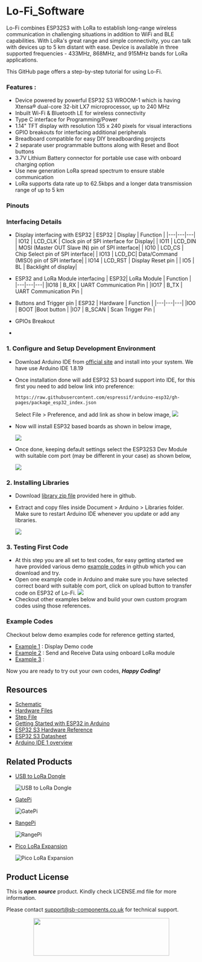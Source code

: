 # Lo-Fi_Software

<!--
<img src="https://github.com/sbcshop/Scangenie_Software/blob/main/images/scangenie_banner.jpg">
-->

Lo-Fi combines ESP32S3 with LoRa to establish long-range wireless communication in challenging situations in addition to WiFi and BLE capabilities. With LoRa's great range and simple connectivity, you can talk with devices up to 5 km distant with ease. Device is available in three supported frequencies - 433MHz, 868MHz, and 915MHz bands for LoRa applications.

This GitHub page offers a step-by-step tutorial for using Lo-Fi. 

### Features : 
- Device powered by powerful ESP32 S3 WROOM-1 which is having Xtensa® dual-core 32-bit LX7 microprocessor, up to 240 MHz 
- Inbuilt Wi-Fi & Bluetooth LE for wireless connectivity
- Type C interface for Programming/Power 
- 1.14" TFT display with resolution 135 x 240 pixels for visual interactions
- GPIO breakouts for interfacing additional peripherals 
- Breadboard compatible for easy DIY breadboarding projects
- 2 separate user programmable buttons along with Reset and Boot buttons
- 3.7V Lithium Battery connector for portable use case with onboard charging option
- Use new generation LoRa spread spectrum to ensure stable communication
- LoRa supports data rate up to 62.5kbps  and a longer data transmission range of up to 5 km


### Pinouts
<!--
<img src="">
-->

### Interfacing Details
- Display interfacing with ESP32
    | ESP32 | Display | Function |
    |---|---|---|
    | IO12 | LCD_CLK | Clock pin of SPI interface for Display|
    | IO11 | LCD_DIN | MOSI (Master OUT Slave IN) pin of SPI interface|
    | IO10 | LCD_CS | Chip Select pin of SPI interface|
    | IO13 | LCD_DC| Data/Command (MISO) pin of SPI interface|
    | IO14 | LCD_RST | Display Reset pin |
    | IO5  | BL | Backlight of display|

- ESP32 and LoRa Module interfacing
    | ESP32| LoRa Module | Function |
    |---|---|---|
    |IO18 | B_RX | UART Communication Pin |
    |IO17 | B_TX | UART Communication Pin |
  
- Buttons and Trigger pin 
    | ESP32 | Hardware | Function |
    |---|---|---|
    |IO0 | BOOT |Boot button |
    |IO7 | B_SCAN | Scan Trigger Pin |
  
- GPIOs Breakout
- 
### 1. Configure and Setup Development Environment
   - Download Arduino IDE from [official site](https://www.arduino.cc/en/software) and install into your system. We have use Arduino IDE 1.8.19
   - Once installation done will add ESP32 S3 board support into IDE, for this first you need to add below link into preference:
     
     ```
     https://raw.githubusercontent.com/espressif/arduino-esp32/gh-pages/package_esp32_index.json
     ```
     
     Select File > Preference, and add link as show in below image,
      <img src= "https://github.com/sbcshop/3.2_Touchsy_ESP-32_Resistive_Software/blob/main/images/preference_board.gif"/>
      
   - Now will install ESP32 based boards as shown in below image,

      <img src= "https://github.com/sbcshop/3.2_Touchsy_ESP-32_Resistive_Software/blob/main/images/install_ESP32boards.gif"/>
     
   - Once done, keeping default settings select the ESP32S3 Dev Module with suitable com port (may be different in your case) as shown below, 

      <img src="https://github.com/sbcshop/3.2_Touchsy_ESP-32_Resistive_Software/blob/main/images/select_esp32_with_comport.gif">
     
     
### 2. Installing Libraries
   - Download [library zip file]() provided here in github.
   - Extract and copy files inside Document > Arduino > Libraries folder. Make sure to restart Arduino IDE whenever you update or add any libraries.

     <img src= "https://github.com/sbcshop/3.2_Touchsy_ESP-32_Resistive_Software/blob/main/images/library_files_path.png" />
     
### 3. Testing First Code
   - At this step you are all set to test codes, for easy getting started we have provided various demo [example codes]() in github which you can download and try. 
   - Open one example code in Arduino and make sure you have selected correct board with suitable com port, click on upload button to transfer code on ESP32 of Lo-Fi.
     <img src="https://github.com/sbcshop/3.2_Touchsy_ESP-32_Resistive_Software/blob/main/images/upload_process.gif">
   - Checkout other examples below and build your own custom program codes using those references.

### Example Codes
Checkout below demo examples code for reference getting started,
   - [Example 1]() : Display Demo code
   - [Example 2]() : Send and Receive Data using onboard LoRa module
   - [Example 3]() : 

   Now you are ready to try out your own codes, **_Happy Coding!_**


## Resources
  * [Schematic](https://github.com/sbcshop/Lo-Fi_Hardware/blob/main/Design%20Data/schematic%20Lo-Fi.pdf)
  * [Hardware Files](https://github.com/sbcshop/Lo-Fi_Hardware)
  * [Step File](https://github.com/sbcshop/Lo-Fi_Hardware/blob/main/Mechanical%20Data/Step%20Lo-Fi.step)
  * [Getting Started with ESP32 in Arduino](https://docs.espressif.com/projects/arduino-esp32/en/latest/)
  * [ESP32 S3 Hardware Reference](https://docs.espressif.com/projects/esp-idf/en/latest/esp32s3/hw-reference/index.html)
  * [ESP32 S3 Datasheet](https://github.com/sbcshop/3.2_Touchsy_ESP-32_Capacitive_Software/blob/main/documents/esp32-s3_datasheet_en.pdf)
  * [Arduino IDE 1 overview](https://docs.arduino.cc/software/ide-v1/tutorials/Environment)


## Related Products
  * [USB to LoRa Dongle](https://shop.sb-components.co.uk/products/lo-fi?variant=41026475753555) 
   
     ![USB to LoRa Dongle](https://shop.sb-components.co.uk/cdn/shop/products/05_2.png?v=1678712489&width=300)   

  * [GatePi](https://shop.sb-components.co.uk/products/gatepi?variant=39756684066899) 
   
     ![GatePi](https://shop.sb-components.co.uk/cdn/shop/products/GatePi-4channelRelayBoardwithLoRaModulebasedonRP2040.jpg?v=1647335212&width=300) 

  * [RangePi](https://shop.sb-components.co.uk/products/range-pi?variant=39744084705363) 
   
     ![RangePi](https://shop.sb-components.co.uk/cdn/shop/products/1_54b19023-5d19-4f55-acea-af894f2d00c6.png?v=1646815358&width=300)

  * [Pico LoRa Expansion](https://shop.sb-components.co.uk/products/pico-lora-expansion-868mhz?_pos=5&_sid=8faf72598&_ss=r) 
   
     ![Pico LoRa Expansion](https://shop.sb-components.co.uk/cdn/shop/products/pico-expansioonpng_1_2525bf59-655f-421d-ac62-71e706c96060.png?v=1647321524&width=300)

 
## Product License

This is ***open source*** product. Kindly check LICENSE.md file for more information.

Please contact support@sb-components.co.uk for technical support.
<p align="center">
  <img width="360" height="100" src="https://cdn.shopify.com/s/files/1/1217/2104/files/Logo_sb_component_3.png?v=1666086771&width=300">
</p>
